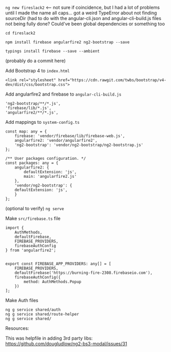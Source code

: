 `ng new fireslack2` <-- not sure if coincidence, but I had a lot of problems until I made the name all caps... got a weird TypeError about not finding sourceDir (had to do with the angular-cli.json and angular-cli-build.js files not being fully done?  Could've been global dependencies or something too

`cd fireslack2`

`npm install firebase angularfire2 ng2-bootstrap --save`

`typings install firebase --save --ambient`

(probably do a commit here)

Add Bootstrap 4 to `index.html`

    <link rel="stylesheet" href="https://cdn.rawgit.com/twbs/bootstrap/v4-dev/dist/css/bootstrap.css">

Add angularfire2 and firebase to `angular-cli-build.js`

    'ng2-bootstrap/**/*.js',
    'firebase/lib/*.js',
    'angularfire2/**/*.js',

Add mappings to `system-config.ts`

    const map: any = {
        firebase: 'vendor/firebase/lib/firebase-web.js',
        angularfire2: 'vendor/angularfire2',
        'ng2-bootstrap': 'vendor/ng2-bootstrap/ng2-bootstrap.js'
    };

    /** User packages configuration. */
    const packages: any = {
        angularfire2: {
            defaultExtension: 'js',
            main: 'angularfire2.js'
        },
        'vendor/ng2-bootstrap': {
        defaultExtension: 'js',           
        }
    };

(optional to verify) `ng serve`

Make `src/firebase.ts` file

    import {
        AuthMethods,
        defaultFirebase,
        FIREBASE_PROVIDERS,
        firebaseAuthConfig
    } from 'angularfire2';


    export const FIREBASE_APP_PROVIDERS: any[] = [
        FIREBASE_PROVIDERS,
        defaultFirebase('https://burning-fire-2308.firebaseio.com'),
        firebaseAuthConfig({
            method: AuthMethods.Popup
        })
    ];


Make Auth files

    ng g service shared/auth
    ng g service shared/route-helper
    ng g service shared/

Resources:

This was helpfile in adding 3rd party libs: https://github.com/dougludlow/ng2-bs3-modal/issues/31